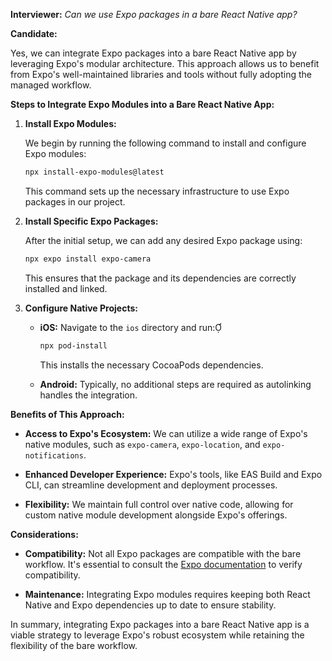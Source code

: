 **Interviewer:** *Can we use Expo packages in a bare React Native app?*

**Candidate:**

Yes, we can integrate Expo packages into a bare React Native app by leveraging Expo's modular architecture. This approach allows us to benefit from Expo's well-maintained libraries and tools without fully adopting the managed workflow.

**Steps to Integrate Expo Modules into a Bare React Native App:**

1. **Install Expo Modules:**

   We begin by running the following command to install and configure Expo modules:

   ```bash
   npx install-expo-modules@latest
   ```


   This command sets up the necessary infrastructure to use Expo packages in our project.

2. **Install Specific Expo Packages:**

   After the initial setup, we can add any desired Expo package using:

   ```bash
   npx expo install expo-camera
   ```


   This ensures that the package and its dependencies are correctly installed and linked.

3. **Configure Native Projects:**

   - **iOS:** Navigate to the `ios` directory and run:

     ```bash
     npx pod-install
     ```

     This installs the necessary CocoaPods dependencies.

   - **Android:** Typically, no additional steps are required as autolinking handles the integration.

**Benefits of This Approach:**

- **Access to Expo's Ecosystem:** We can utilize a wide range of Expo's native modules, such as `expo-camera`, `expo-location`, and `expo-notifications`.

- **Enhanced Developer Experience:** Expo's tools, like EAS Build and Expo CLI, can streamline development and deployment processes.

- **Flexibility:** We maintain full control over native code, allowing for custom native module development alongside Expo's offerings.

**Considerations:**

- **Compatibility:** Not all Expo packages are compatible with the bare workflow. It's essential to consult the [Expo documentation](https://docs.expo.dev/bare/overview/) to verify compatibility.

- **Maintenance:** Integrating Expo modules requires keeping both React Native and Expo dependencies up to date to ensure stability.

In summary, integrating Expo packages into a bare React Native app is a viable strategy to leverage Expo's robust ecosystem while retaining the flexibility of the bare workflow.
